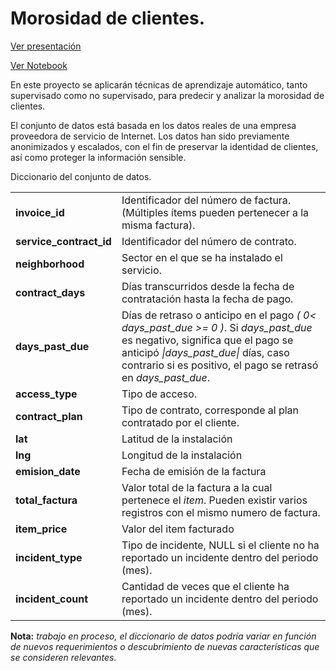 # Morosidad de clientes.

[Ver presentación](https://github.com/orlandoch/mora_ml/blob/main/mora-ml.pdf)

[Ver Notebook](https://github.com/orlandoch/mora_ml/blob/main/main.ipynb)

En este proyecto se aplicarán técnicas de aprendizaje automático, tanto supervisado como no supervisado, para predecir y analizar la morosidad de clientes.

El conjunto de datos está basada en los datos reales de una empresa proveedora de servicio de Internet.
Los datos han sido previamente anonimizados y escalados, con el fin de preservar la identidad de clientes, así como proteger la información sensible.


Diccionario del conjunto de datos.
<table>
    <tr>
        <td>
            <b>invoice_id</b>
        </td>
        <td>
            Identificador del número de factura.(Múltiples ítems pueden pertenecer a la misma factura).
        </td>
    </tr>
    <tr>
        <td>
            <b>service_contract_id</b>
        </td>
        <td>
            Identificador del número de contrato.
        </td>
    </tr>
    <tr>
        <td>
            <b>neighborhood</b>
        </td>
        <td>
            Sector en el que se ha instalado el servicio.
        </td>
    </tr>
    <tr>
        <td>
            <b>contract_days</b>
        </td>
        <td>
            Días transcurridos desde la fecha de contratación hasta la fecha de pago.
        </td>
    </tr>
    <tr>
        <td>
            <b>days_past_due</b>
        </td>
        <td>
            Días de retraso o anticipo en el pago <em>( 0< days_past_due >= 0 )</em>. Si <em>days_past_due</em> es negativo, significa que el pago se anticipó <em>|days_past_due|</em> días, caso contrario si es positivo, el pago se retrasó en <em>days_past_due</em>.
        </td>
    </tr>
    <tr>
        <td>
            <b>access_type</b>
        </td>
        <td>
            Tipo de acceso.
        </td>
    </tr>
    <tr>
        <td>
            <b>contract_plan</b>
        </td>
        <td>
            Tipo de contrato, corresponde al plan contratado por el cliente.
        </td>
    </tr>
    <tr>
        <td>
            <b>lat</b>
        </td>
        <td>
            Latitud de la instalación
        </td>
    </tr>
    <tr>
        <td>
            <b>lng</b>
        </td>
        <td>
            Longitud de la instalación
        </td>
    </tr>
    <tr>
        <td>
            <b>emision_date</b>
        </td>
        <td>
            Fecha de emisión de la factura
        </td>
    </tr>
    <tr>
        <td>
            <b>total_factura</b>
        </td>
        <td>
            Valor total de la factura a la cual pertenece el <em>item</em>. Pueden existir varios registros con el mismo numero de factura.
        </td>
    </tr>
    <tr>
        <td>
            <b>item_price</b>
        </td>
        <td>
            Valor del item facturado
        </td>
    </tr>
    <tr>
        <td>
            <b>incident_type</b>
        </td>
        <td>
            Tipo de incidente, NULL si el cliente no ha reportado un incidente  dentro del periodo (mes).
        </td>
    </tr>
    <tr>
        <td>
            <b>incident_count</b>
        </td>
        <td>
            Cantidad de veces que el cliente ha reportado un incidente dentro del periodo (mes).
        </td>
    </tr>
</table>

<b>Nota:</b> <em>trabajo en proceso, el diccionario de datos podría variar en función de nuevos requerimientos o descubrimiento de nuevas características que se consideren relevantes.</em>

